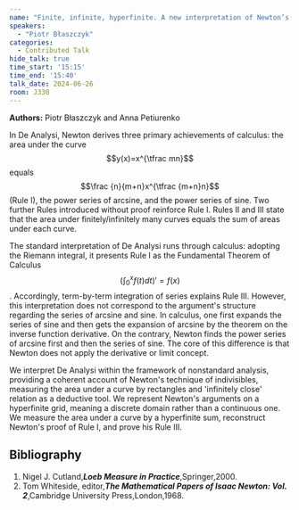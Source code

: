 ```yaml
---
name: "Finite, infinite, hyperfinite. A new interpretation of Newton’s De Analysi."
speakers:
  - "Piotr Błaszczyk"
categories:
  - Contributed Talk
hide_talk: true
time_start: '15:15'
time_end: '15:40'
talk_date: 2024-06-26
room: J330
---
```


**Authors:** Piotr Błaszczyk and Anna Petiurenko





In De Analysi, Newton derives three primary achievements of calculus:  the area under the curve $$y(x)=x^{\tfrac mn}$$ equals $$\frac {n}{m+n}x^{\tfrac {m+n}n}$$  (Rule I), the power series of arcsine, and the power series of sine. Two further Rules introduced without proof reinforce Rule I. Rules II and III state that the area under finitely/infinitely many curves equals the sum of areas under each curve.

The standard interpretation of De Analysi runs through calculus: adopting the Riemann integral, it presents Rule I as the Fundamental Theorem of Calculus $$(\int_0^x f(t)dt)'=f(x)$$. Accordingly, term-by-term integration of series explains Rule III. However, this interpretation does not correspond to the argument's structure regarding the series of arcsine and sine. 
 In calculus,  one first expands the series of sine and then gets the expansion of arcsine by the theorem on the inverse function derivative. On the contrary,  Newton finds the power series of arcsine first and then the series of sine. The core of this difference is that Newton does not apply the derivative or limit concept.

We interpret De Analysi within the framework of nonstandard analysis, providing a coherent account of Newton's technique of indivisibles, measuring the area under a curve by rectangles and 'infinitely close' relation as a deductive tool.   We represent Newton's arguments on a hyperfinite grid, meaning a discrete domain rather than a continuous one. We measure the area under a curve by a hyperfinite sum, reconstruct Newton's proof of Rule I, and prove his Rule III.


## Bibliography









1. Nigel J. Cutland,**_Loeb Measure in Practice_**,Springer,2000.
2. Tom Whiteside, editor,**_The Mathematical Papers of Isaac Newton: Vol. 2_**,Cambridge University Press,London,1968.






